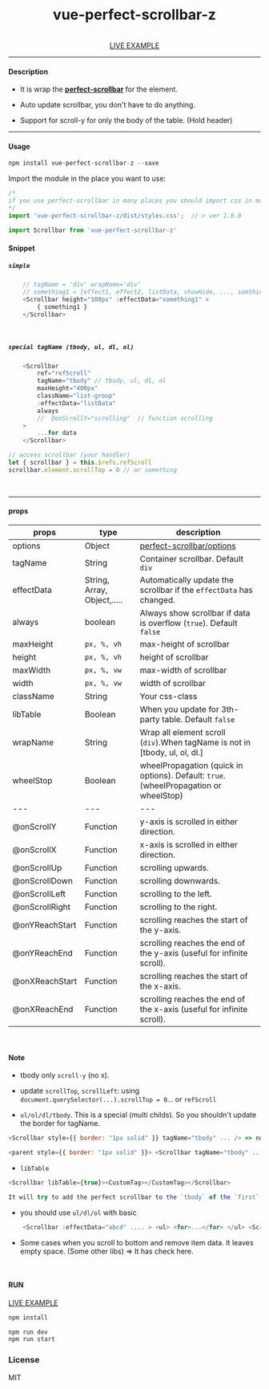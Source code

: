 <div align="center">
    <h1>vue-perfect-scrollbar-z</h1>
    <br />
    <a href="https://codesandbox.io/s/vue-perfect-scrollbar-z-wjl7k">LIVE EXAMPLE</a>
</div>

---

#### Description

+ It is wrap the <b>[perfect-scrollbar](https://github.com/mdbootstrap/perfect-scrollbar)</b> for the element.

+ Auto update scrollbar, you don't have to do anything.

+ Support for scroll-y for only the body of the table. (Hold header)

---

#### Usage
```js
npm install vue-perfect-scrollbar-z --save
```

Import the module in the place you want to use:
```js
/*
if you use perfect-scrollbar in many places you should import css in main file (override avoid)
*/
import 'vue-perfect-scrollbar-z/dist/styles.css';  // > ver 1.0.0

import Scrollbar from 'vue-perfect-scrollbar-z'
```


#### Snippet

##### `simple`

```js
    // tagName = 'div' wrapName='div'
    // something1 = [effect1, effect2, listData, showHide, ..., somthing] // not component
    <Scrollbar height="100px" :effectData="something1" >
        { something1 }
    </Scrollbar>
```

<br />

##### `special tagName (tbody, ul, dl, ol)`

```js
    <Scrollbar
        ref="refScroll"
        tagName="tbody" // tbody, ul, dl, ol
        maxHeight="400px"
        className="list-group"
        :effectData="listData"
        always
        //  @onScrollY="scrolling"  // function scrolling
    >
        ...for data
    </Scrollbar>
```

```js
// access scrollbar (your handler)
let { scrollbar } = this.$refs.refScroll
scrollbar.element.scrollTop = 0 // or something
```
<br />

---

#### props

| props                | type                          | description                                                                |
|----------------------|-------------------------------|----------------------------------------------------------------------------|
| options              | Object                        | [perfect-scrollbar/options](https://github.com/mdbootstrap/perfect-scrollbar#options) |
| tagName              | String                        | Container scrollbar. Default `div`                                         |
| effectData           | String, Array, Object,.....   | Automatically update the scrollbar if the `effectData` has changed.        |
| always               | boolean                       | Always show scrollbar if data is overflow (`true`). Default `false`        |
| maxHeight            | `px, %, vh`                   | max-height of scrollbar                                                    |
| height               | `px, %, vh`                   | height of scrollbar                                                        |
| maxWidth             | `px, %, vw`                   | max-width of scrollbar                                                     |
| width                | `px, %, vw`                   | width of scrollbar                                                         |
| className            | String                        | Your css-class                                                             |
| libTable             | Boolean                       | When you update for 3th-party table. Default `false`                       |
| wrapName             | String                        | Wrap all element scroll (`div`).When tagName is not in [tbody, ul, ol, dl.]|
| wheelStop            | Boolean                       | wheelPropagation (quick in options). Default: `true`. (wheelPropagation or wheelStop) |
| ---                  | ---                           | ---                                                                        |
| @onScrollY           | Function                      | y-axis is scrolled in either direction.                                    |
| @onScrollX           | Function                      | x-axis is scrolled in either direction.                                    |
| @onScrollUp          | Function                      | scrolling upwards.                                                         |
| @onScrollDown        | Function                      | scrolling downwards.                                                       |
| @onScrollLeft        | Function                      | scrolling to the left.                                                     |
| @onScrollRight       | Function                      | scrolling to the right.                                                    |
| @onYReachStart       | Function                      | scrolling reaches the start of the y-axis.                                 |
| @onYReachEnd         | Function                      | scrolling reaches the end of the y-axis (useful for infinite scroll).      |
| @onXReachStart       | Function                      | scrolling reaches the start of the x-axis.                                 |
| @onXReachEnd         | Function                      | scrolling reaches the end of the x-axis (useful for infinite scroll).      |

<br />

#### Note

+ tbody only `scroll-y` (no x).

+ update `scrollTop`, `scrollLeft`: using `document.querySelector(...).scrollTop = 0`... or `refScroll`

+ `ul/ol/dl/tbody`. This is a special (multi childs). So you shouldn't update the border for tagName.

```js
<Scrollbar style={{ border: "1px solid" }} tagName="tbody" ... /> => no

<parent style={{ border: "1px solid" }}> <Scrollbar tagName="tbody" ... /> </parent> => OK
```

+ `libTable`
```js
<Scrollbar libTable={true}><CustomTag></CustomTag></Scrollbar>

It will try to add the perfect scrollbar to the `tbody` of the `first` table found. (Checking...)

```

+ you should use `ul/dl/ol` with basic
```js
    <Scrollbar :effectData="abcd" .... > <ul> <for>...</for> </ul> <Scrollbar>
```

+ Some cases when you scroll to bottom and remove item data. It leaves empty space. (Some other libs)
=>  It has check here.

<br />

#### RUN

<a href="https://codesandbox.io/s/vue-perfect-scrollbar-z-8ikb5">LIVE EXAMPLE</a>

```js
npm install
```
```js
npm run dev
npm run start
```

### License

MIT

